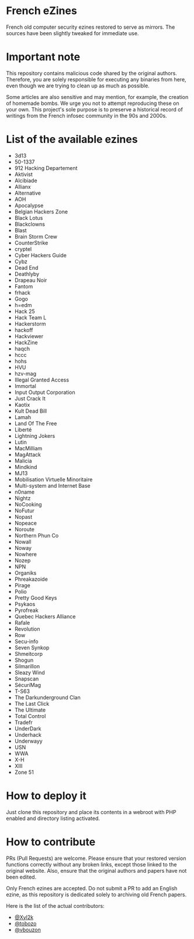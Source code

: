# French eZines

French old computer security ezines restored to serve as mirrors. The sources have been slightly tweaked for immediate use.

# Important note

This repository contains malicious code shared by the original authors. Therefore, you are solely responsible for executing any binaries from here, even though we are trying to clean up as much as possible.

Some articles are also sensitive and may mention, for example, the creation of homemade bombs. We urge you not to attempt reproducing these on your own. This project's sole purpose is to preserve a historical record of writings from the French infosec community in the 90s and 2000s.

# List of the available ezines

* 3d13
* 50-1337
* 912 Hacking Departement
* Aktivist
* Alcibiade
* Allianx
* Alternative
* AOH
* Apocalypse
* Belgian Hackers Zone
* Black Lotus
* Blackclowns
* Blast
* Brain Storm Crew
* CounterStrike
* cryptel
* Cyber Hackers Guide
* Cybz
* Dead End
* Deathlyby
* Drapeau Noir
* Fantom
* frhack
* Gogo
* h=edm
* Hack 25
* Hack Team L
* Hackerstorm
* hackoff
* Hackviewer
* HackZine
* haqch
* hccc
* hohs
* HVU
* hzv-mag
* Illegal Granted Access
* Immortal
* Input Output Corporation
* Just Crack It
* Kaotix
* Kult Dead Bill
* Lamah
* Land Of The Free
* Liberté
* Lightning Jokers
* Lutin
* MacMilliam
* MagAttack
* Malicia
* Mindkind
* MJ13
* Mobilisation Virtuelle Minoritaire
* Multi-system and Internet Base
* n0name
* Nightz
* NoCooking
* NoFutur
* Nopast
* Nopeace
* Noroute
* Northern Phun Co
* Nowall
* Noway
* Nowhere
* Nozep
* NPN
* Organiks
* Phreakazoide
* Pirage
* Polio
* Pretty Good Keys
* Psykaos
* Pyrofreak
* Quebec Hackers Alliance
* Rafale
* Revolution
* Row
* Secu-info
* Seven Synkop
* Shmeitcorp
* Shogun
* Silmarillon
* Sleazy Wind
* Snapscan
* SécuriMag
* T-S63
* The Darkunderground Clan
* The Last Click
* The Ultimate
* Total Control
* Tradefr
* UnderDark
* Underhack
* Underwayy
* USN
* WWA
* X-H
* XIII
* Zone 51

# How to deploy it

Just clone this repository and place its contents in a webroot with PHP enabled and directory listing activated.

# How to contribute

PRs (Pull Requests) are welcome. Please ensure that your restored version functions correctly without any broken links, except those linked to the original website. Also, ensure that the original authors and papers have not been edited.

Only French ezines are accepted. Do not submit a PR to add an English ezine, as this repository is dedicated solely to archiving old French papers.

Here is the list of the actual contributors:

- [@Xyl2k](https://github.com/Xyl2k)
- [@tobozo](https://github.com/tobozo)
- [@vbouzon](https://github.com/vbouzon)
